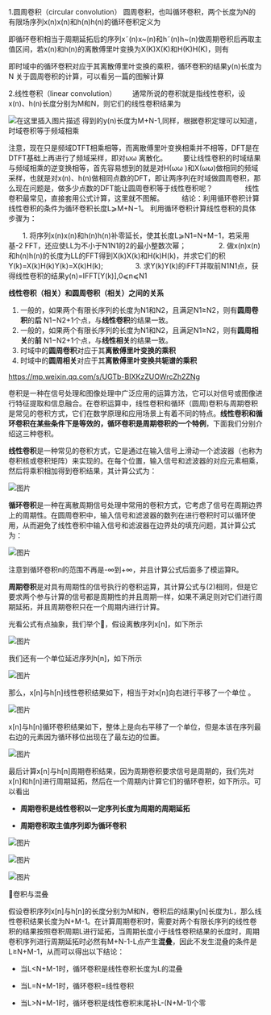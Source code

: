 1.圆周卷积（circular convolution）
圆周卷积，也叫循环卷积，两个长度为N的有限场序列x(n)x(n)和h(n)h(n)的循环卷积定义为


即循环卷积相当于周期延拓后的序列x˜(n)x~(n)和h˜(n)h~(n)做周期卷积后再取主值区间，若x(n)和h(n)的离散傅里叶变换为X(K)X(K)和H(K)H(K)，则有


即时域中的循环卷积对应于其离散傅里叶变换的乘积，循环卷积的结果y(n)长度为N
关于圆周卷积的计算，可以看另一篇的图解计算

2.线性卷积（linear convolution）
　　通常所说的卷积就是指线性卷积，设x(n)、h(n)长度分别为M和N，则它们的线性卷积结果为

![在这里插入图片描述](https://img-blog.csdnimg.cn/20210129214536602.png?x-oss-process=image/watermark,type_ZmFuZ3poZW5naGVpdGk,shadow_10,text_aHR0cHM6Ly9ibG9nLmNzZG4ubmV0L20wXzUyNjQyOTk3,size_16,color_FFFFFF,t_70#pic_center)
得到的y(n)长度为M+N-1,同样，根据卷积定理可以知道，时域卷积等于频域相乘

注意，现在只是频域DTFT相乘相等，而离散傅里叶变换相乘并不相等，DFT是在DTFT基础上再进行了频域采样，即对ωω 离散化。
　　要让线性卷积的时域结果与频域相乘的逆变换相等，首先容易想到的就是对H(ωω )和X(ωω)做相同的频域采样，也就是对x(n)、h(n)做相同点数的DFT，即让两序列在时域做圆周卷积，那么现在问题是，做多少点数的DFT能让圆周卷积等于线性卷积呢？
　　
　　线性卷积最常见，直接套用公式计算，这里就不图解。
　　
结论：利用循环卷积计算线性卷积的条件为循环卷积长度L⩾M+N−1。
利用循环卷积计算线性卷积的具体步骤为：

　　1. 将序列x(n)x(n)和h(n)h(n)补零延长，使其长度L⩾N1=N+M−1，若采用基-2 FFT，还应使LL为不小于N1N1的2的最小整数次幂；
　　
　　2. 做x(n)x(n)和h(n)h(n)的长度为LL的FFT得到X(k)X(k)和H(k)H(k)，并求它们的积Y(k)=X(k)H(k)Y(k)=X(k)H(k);
　　
　　3. 求Y(k)Y(k)的iFFT并取前N1N1点，获得线性卷积的结果y(n)=IFFT[Y(k)],0⩽n⩽N1


**线性卷积（相关）和圆周卷积（相关）之间的关系**

1.  一般的，如果两个有限长序列的长度为N1和N2，且满足N1≥N2，则有**圆周卷积**的**后** N1−N2+1个点，与**线性卷积**的结果一致。
2.  一般的，如果两个有限长序列的长度为N1和N2，且满足N1≥N2，则有**圆周相关**的**前** N1−N2+1个点，与**线性相关**的结果一致。
3.  时域中的**圆周卷积**对应于其**离散傅里叶变换的乘积**
4.  时域中的**圆周相关**对应于其**离散傅里叶变换共轭谱的乘积**


https://mp.weixin.qq.com/s/UGTb-BIXKzZUOWrcZh2ZNg

卷积是一种在信号处理和图像处理中广泛应用的运算方法，它可以对信号或图像进行特征提取和信息融合。在卷积运算中，线性卷积和循环（圆周)卷积与周期卷积是常见的卷积方式，它们在数学原理和应用场景上有着不同的特点。**线性卷积和循环卷积在某些条件下是等效的，循环卷积是周期卷积的一个特例**，下面我们分别介绍这三种卷积。

  

**线性卷积**是一种常见的卷积方式，它是通过在输入信号上滑动一个滤波器（也称为卷积核或卷积矩阵）来实现的。在每个位置，输入信号和滤波器的对应元素相乘，然后将乘积相加得到卷积结果，其计算公式为：

![图片](https://mmbiz.qpic.cn/mmbiz_png/R3j7FT5mhhd6qyF5dMubAlatwpP5skWmbtcNPUKz2DAASx4hjxNibHse6VeyubnWJPy826ibEkR61oJ20KJW1VEA/640?wx_fmt=png&tp=wxpic&wxfrom=5&wx_lazy=1&wx_co=1)

**循环卷积**是一种在离散周期信号处理中常用的卷积方式，它考虑了信号在周期边界上的周期性。在圆周卷积中，输入信号和滤波器的数列在进行卷积时可以循环使用，从而避免了线性卷积中输入信号和滤波器在边界处的填充问题，其计算公式为：

![图片](https://mmbiz.qpic.cn/mmbiz_png/R3j7FT5mhhd6qyF5dMubAlatwpP5skWmbCR2PYbtib6m32ySUiaqGdlG5m8UcyDuCoXwaDJSZg65KlakuF5yaAkA/640?wx_fmt=png&tp=wxpic&wxfrom=5&wx_lazy=1&wx_co=1)

注意到循环卷积n的范围不再是-∞到+∞，并且计算公式后面多了模运算R。

  

**周期卷积**是对具有周期性的信号执行的卷积运算，其计算公式与(2)相同，但是它要求两个参与计算的信号都是周期性的并且周期一样，如果不满足则对它们进行周期延拓，并且周期卷积只在一个周期内进行计算。

  

光看公式有点抽象，我们举个🌰，假设离散序列x[n]，如下所示

![图片](https://mmbiz.qpic.cn/mmbiz_png/R3j7FT5mhhcrOl3TNGDGrYP2gHjq8Fw5mTTOiccAXGzt1gMMlPJZmvicIicPB1lTFgFplFFYtOqx9cI6pZmOW9eaQ/640?wx_fmt=png&tp=wxpic&wxfrom=5&wx_lazy=1&wx_co=1)

我们还有一个单位延迟序列h[n]，如下所示

![图片](https://mmbiz.qpic.cn/mmbiz_png/R3j7FT5mhhcrOl3TNGDGrYP2gHjq8Fw5uCI5T5GibeCeueVrr7HqNUXcNjoy8tWdaqibTLqkZygIKXk7m37yYtYQ/640?wx_fmt=png&tp=wxpic&wxfrom=5&wx_lazy=1&wx_co=1)

那么，x[n]与h[n]线性卷积结果如下，相当于对x[n]向右进行平移了一个单位 。

![图片](https://mmbiz.qpic.cn/mmbiz_png/R3j7FT5mhhcrOl3TNGDGrYP2gHjq8Fw57x0Kibpt0pRXsFTO7jB1fuphg86oSNboMrk8j8WictbcPZxDyVIsKohQ/640?wx_fmt=png&tp=wxpic&wxfrom=5&wx_lazy=1&wx_co=1)

x[n]与h[n]循环卷积结果如下，整体上是向右平移了一个单位，但是本该在序列最右边的元素因为循环移位出现在了最左边的位置。  

![图片](https://mmbiz.qpic.cn/mmbiz_png/R3j7FT5mhhcrOl3TNGDGrYP2gHjq8Fw59o880lRicTlIk12j4Jvt1l26JSMl0c7ahiaibx18rDQnS9RoWZBWvgrUA/640?wx_fmt=png&tp=wxpic&wxfrom=5&wx_lazy=1&wx_co=1)

最后计算x[n]与h[n]周期卷积结果，因为周期卷积要求信号是周期的，我们先对x[n]和h[n]进行周期延拓，然后在一个周期内计算它们的循环卷积，如下所示。可以看出

-   **周期卷积是线性卷积以一定序列长度为周期的周期延拓**
    
-   **周期卷积取主值序列即为循环卷积**
    

![图片](https://mmbiz.qpic.cn/mmbiz_png/R3j7FT5mhhe714Ie4BFkYE824gF8ZXbzrXMQkbAwWhntaenqwqChCHBWibZa0iaW0QLe4wE87rhSMclqQ0dPzbjg/640?wx_fmt=png&tp=wxpic&wxfrom=5&wx_lazy=1&wx_co=1)

![图片](https://mmbiz.qpic.cn/mmbiz_png/R3j7FT5mhhe714Ie4BFkYE824gF8ZXbzqTTiaFF4lbCSKvszYGiaON4BWtDVWuFtNSeLPm81538HyEQPHBTx6WTA/640?wx_fmt=png&tp=wxpic&wxfrom=5&wx_lazy=1&wx_co=1)

![图片](https://mmbiz.qpic.cn/mmbiz_png/R3j7FT5mhhe714Ie4BFkYE824gF8ZXbzJv8zicQDkm3GGUCNLoGNNxZIbIEFzzO0wKlvFyqh1x0bRBkF1ex3vIQ/640?wx_fmt=png&tp=wxpic&wxfrom=5&wx_lazy=1&wx_co=1)

🍍卷积与混叠  

假设卷积序列x[n]与h[n]的长度分别为M和N，卷积后的结果y[n]长度为L，那么线性卷积结果长度为N+M-1。在计算周期卷积时，需要对两个有限长序列的线性卷积的结果按照卷积周期L进行延拓，当周期长度小于线性卷积结果的长度时，周期卷积序列进行周期延拓时必然有M+N-1-L点产生**混叠**，因此不发生混叠的条件是L≥N+M-1，从而可以得出以下结论：

-   当L<N+M-1时，循环卷积是线性卷积长度为L的混叠
    
-   当L=N+M-1时，循环卷积=线性卷积
    
-   当L>N+M-1时，循环卷积是线性卷积末尾补L-(N+M-1)个零